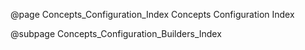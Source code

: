 @page Concepts_Configuration_Index Concepts Configuration Index

@subpage Concepts_Configuration_Builders_Index
